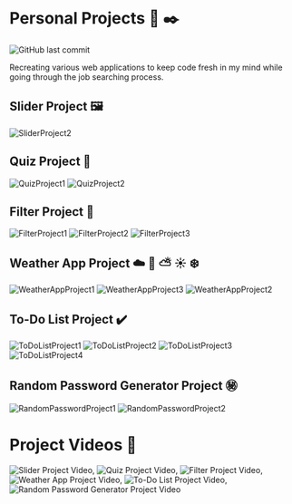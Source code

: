 # Personal Projects 📓 ✒️
![GitHub last commit](https://img.shields.io/github/last-commit/JennaMeri625/PersonalProjects)

Recreating various web applications to keep code fresh in my mind while going through the job searching process.

## Slider Project 🖼️
![SliderProject2](https://github.com/JennaMeri625/PersonalProjects/assets/114081695/aa7ec9af-7326-4195-b501-bbe99f8470d3)

## Quiz Project 📔
![QuizProject1](https://github.com/JennaMeri625/PersonalProjects/assets/114081695/9e38aac0-be8b-4224-b8f9-7f955c2a6171)
![QuizProject2](https://github.com/JennaMeri625/PersonalProjects/assets/114081695/5b6988a9-3f9e-4bd2-bf3e-409f854f2580)

## Filter Project 🛒
![FilterProject1](https://github.com/JennaMeri625/PersonalProjects/assets/114081695/3ee7c81e-2b34-4ea8-92e6-638e557aa9d6)
![FilterProject2](https://github.com/JennaMeri625/PersonalProjects/assets/114081695/28f00730-0284-4753-b789-b1145d9e3fc6)
![FilterProject3](https://github.com/JennaMeri625/PersonalProjects/assets/114081695/6791229c-ed44-4a8c-90d4-48cafbf190aa)

## Weather App Project ☁️ 🌁 ⛅ ☀️ ❄️
![WeatherAppProject1](https://github.com/JennaMeri625/PersonalProjects/assets/114081695/1c81ac26-8255-4066-9d60-8ae88e27a4c2)
![WeatherAppProject3](https://github.com/JennaMeri625/PersonalProjects/assets/114081695/ef9404b3-dcc0-427c-947a-4bb070f52ccf)
![WeatherAppProject2](https://github.com/JennaMeri625/PersonalProjects/assets/114081695/9bd4cbf6-8be3-4278-9316-0d8c00094d2f)

## To-Do List Project ✔️
![ToDoListProject1](https://github.com/JennaMeri625/PersonalProjects/assets/114081695/b71ff7a0-5b32-4380-86fe-a52ca5c8a924)
![ToDoListProject2](https://github.com/JennaMeri625/PersonalProjects/assets/114081695/d0df251a-cf26-41f4-9c49-6ba9b21f730a)
![ToDoListProject3](https://github.com/JennaMeri625/PersonalProjects/assets/114081695/4f73cdf5-db16-486f-946f-ea4086a2efc4)
![ToDoListProject4](https://github.com/JennaMeri625/PersonalProjects/assets/114081695/e4d6910f-f8c5-42b2-b8f4-86f6ea61009a)

## Random Password Generator Project ㊙️
![RandomPasswordProject1](https://github.com/JennaMeri625/PersonalProjects/assets/114081695/e4e0299a-4d95-45f3-ae53-a48d8983e21a)
![RandomPasswordProject2](https://github.com/JennaMeri625/PersonalProjects/assets/114081695/639bfaca-3ba0-4b07-bec0-cf1607e199f5)

# Project Videos 🎥
![Slider Project Video](https://github.com/JennaMeri625/PersonalProjects/assets/114081695/b6b211f8-bae5-438a-86da-cc4ac9291ffd),
![Quiz Project Video](https://github.com/JennaMeri625/PersonalProjects/assets/114081695/bfa46dc1-613b-4f9d-b4f4-683de704c31d),
![Filter Project Video](https://github.com/JennaMeri625/PersonalProjects/assets/114081695/a8f7d657-9fd0-42e2-82c7-c4992c9140cb),
![Weather App Project Video](https://github.com/JennaMeri625/PersonalProjects/assets/114081695/1178e0db-31b3-410b-b20d-b2dd7ad11276),
![To-Do List Project Video](https://github.com/JennaMeri625/PersonalProjects/assets/114081695/eb4ad5a2-9a39-4d27-ae3f-796f15a8ff6f),
![Random Password Generator Project Video](https://github.com/JennaMeri625/PersonalProjects/assets/114081695/1f9535ff-5aed-4e99-b513-c7def6a6aea4)


